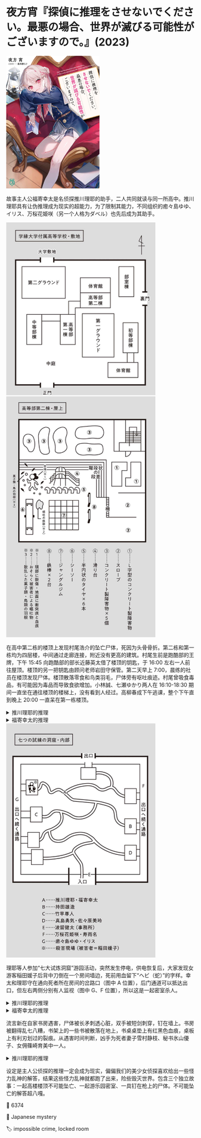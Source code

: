 # 夜方宵『探偵に推理をさせないでください。最悪の場合、世界が滅びる可能性がございますので。』(2023)

<img src=images/2023_cover.jpg width=250/>

故事主人公福寄幸太是名侦探推川理耶的助手，二人共同就读与同一所高中。推川理耶具有让伪推理成为现实的超能力，为了限制其能力，不同组织的癒々島ゆゆ、イリス、万桜花姫咲（另一个人格为ダベル）也先后成为其助手。

<img src=images/2023_school.jpg width=400/>
<img src=images/2023_roof.jpg width=400/>

在高中第二栋的楼顶上发现村尾浩介的坠亡尸体，死因为头骨骨折。第二栋和第一栋均为四层楼，中间通过走廊连接，附近没有更高的建筑。村尾生前是跑酷部的王牌，下午 15:45 向跑酷部的部长近藤英太借了楼顶的钥匙，于 16:00 左右一人前往屋顶。楼顶的另一把钥匙由顾问老师岩田守保管。第二天早上 7:00，晨练的社员在楼顶发现尸体。楼顶散落零食和鸟类羽毛，尸体旁有呕吐痕迹。村尾曾吸食毒品，有可能因为毒品而导致食欲增加。小林誠、七瀬ゆかり两人在 16:10-18:30 期间一直坐在通往楼顶的楼梯上，没有看到人经过。高柳春成下午逃课，整个下午直到晚上 20:00 一直呆在第一栋楼顶。

<details><summary>推川理耶的推理</summary>
凶手是虚构的半人半鸟生物 harpy，从天空入侵杀死村尾，留下羽毛。理耶的错误推理使得天空真的出现 harpy。
</details>

<details><summary>福寄幸太的推理</summary>
近藤说谎，和村尾一同上了楼顶，把失去意识的村尾放在跷跷板上，用绳子穿过跷跷板的环状把手，调整到合适长度，抓住绳子从屋顶跳下。绳子在接近地面时拉紧，所以近藤没有撞到地面，村尾因为巨大的反作用力被抛向空中，掉回楼顶摔死。近藤事后回收绳子。近藤的杀人动机是复仇。
</details>

<img src=images/2023_cave.jpg width=400/>

理耶等人参加“七大试炼洞窟”游园活动，突然发生停电，供电恢复后，大家发现女游客稲田媛子后背中刀倒在一个房间墙边，死前用血留下“ヘビ（蛇）”的字样。幸太和理耶守在通向死者所在房间的岔路口（图中 A 位置），后门通道可以抵达出口，但左右两侧分别有人监视（图中 G、F 位置），所以这是一起密室杀人。

<details><summary>推川理耶的推理</summary>
凶手是八岐大蛇，八个头分别朝着八个房间，所以能准确找到受害者所在的房间。八岐大蛇是沿着天花板爬行，所以没人注意到。理耶的错误推理使得大蛇真的出现，后被癒々島ゆゆ、万桜花姫咲击败。
</details>

<details><summary>福寄幸太的推理</summary>
死亡留言是“ハド”，因为血滴落，变成了“ヘビ”。凶手是工作人员波留健太，他的办公室位于建筑的入口，可以不走内部通道，从建筑外面绕到出口，进入建筑内部，走后门进入受害者所在的房间。
</details>

流言新在自家书房遇害，尸体被长矛刺透心脏，双手被短剑刺穿，钉在墙上。书房被翻得乱七八糟，书架上的一些书被散落在地上，书桌桌垫上有红黑色血痕，桌板上有利刃划过的裂痕。从遇害时间判断，凶手为死者妻子雪村静枝、秘书氷山優子、女佣篠崎育美中一人。

<details><summary>推川理耶的推理</summary>
受害者坐在书桌前构思小说，凶手从背后将其刺死，使得桌上的书沾上血迹。犯人为了掩饰自己从背后杀人的事实，把书扔在地上掩饰血迹。受害者写作时不让闲杂人等进入书房干扰，只有氷山優子可以帮忙从书架上找书，所以她是凶手。凶手把尸体钉在墙上，是为了让人以为受害者是从前面被刺死。

理耶在正确的推理基础上，继续推理十字架象征神，所以真凶是神，優子只是谋杀的执行者。圣光进入理耶身体，使其化身为可以毁灭世界的神。理耶继续推理“流言新”的名字“Lugonsin”字母重组就是“Longinus”，其长矛曾刺杀耶稣，神因为害怕长矛所以将其杀死。众人用长矛将神制服。
</details>

设定是主人公侦探的推理一定会成为现实，偏偏我们的美少女侦探喜欢给出一些怪力乱神的解答，结果这些怪力乱神就都跑了出来，险些毁灭世界。包含三个独立故事：一起高楼楼顶不可能坠亡、一起游乐园密室、一具钉在枪上的尸体。不可能坠亡的解答超八嘎。

:link: 6374

:file_folder: Japanese mystery

:label: impossible crime, locked room
